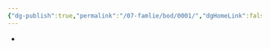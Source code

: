 ```yaml
---
{"dg-publish":true,"permalink":"/07-famlie/bod/0001/","dgHomeLink":false,"dgPassFrontmatter":false}
---
```



- 